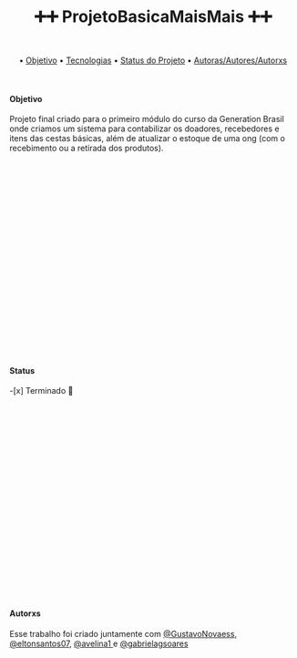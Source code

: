 <h1 align = "center"> ➕➕ ProjetoBasicaMaisMais ➕➕ </h1>

<br/>
<p align="center">
 • <a href="#objetivo">Objetivo</a>
 • <a href="#tecnologias">Tecnologias</a> 
 • <a href="#status">Status do Projeto</a> •
 <a href="#autorxs">Autoras/Autores/Autorxs</a>
</p>
<br/>
<p align="justify">
<h4>Objetivo</h4>
Projeto final criado para o primeiro módulo do curso da Generation Brasil onde criamos um sistema para contabilizar os doadores, recebedores e itens das cestas básicas, além de atualizar o estoque de uma ong (com o recebimento ou a retirada dos produtos). </p>
<br/><br/><br/><br/><br/><br/><br/><br/><br/><br/><br/><br/><br/><br/><br/><br/><br/><br/><br/>
<br/>
<p align="justify">
	<h4>Status</h4>
	-[x] Terminado 🚀
</p>

<br/>
<br/><br/><br/><br/><br/><br/><br/><br/><br/><br/><br/><br/><br/><br/><br/><br/><br/><br/><br/>
<p align="justify">
<h4>Autorxs</h4>
Esse trabalho foi criado juntamente com <a href= "https://github.com/GustavoNovaess">@GustavoNovaess</a>, <a href="https://github.com/eltonsantos07">@eltonsantos07</a>, <a href = "https://github.com/avelina1"> @avelina1 </a> e <a href= "https://github.com/gabrielagsoares"> @gabrielagsoares</a></p>
